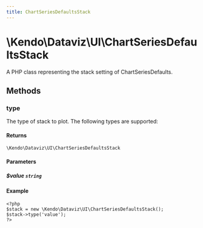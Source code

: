 ```yaml
---
title: ChartSeriesDefaultsStack
---
```


# \Kendo\Dataviz\UI\ChartSeriesDefaultsStack

A PHP class representing the stack setting of ChartSeriesDefaults.


## Methods

### type
The type of stack to plot. The following types are supported:

#### Returns
`\Kendo\Dataviz\UI\ChartSeriesDefaultsStack`

#### Parameters

##### $value `string`



#### Example 
    <?php
    $stack = new \Kendo\Dataviz\UI\ChartSeriesDefaultsStack();
    $stack->type('value');
    ?>

